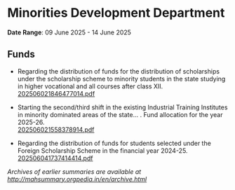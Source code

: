 # Minorities Development Department

**Date Range**: 09 June 2025 - 14 June 2025


## Funds
- Regarding the distribution of funds for the distribution of scholarships under the scholarship scheme to minority students in the state studying in higher vocational and all courses after class XII.\
  [202506021846477014.pdf](https://gr.maharashtra.gov.in/Site/Upload/Government%20Resolutions/English/202506021846477014.pdf)

- Starting the second/third shift in the existing Industrial Training Institutes in minority dominated areas of the state... . Fund allocation for the year 2025-26.\
  [202506021558378914.pdf](https://gr.maharashtra.gov.in/Site/Upload/Government%20Resolutions/English/202506021558378914.pdf)

- Regarding the distribution of funds for students selected under the Foreign Scholarship Scheme in the financial year 2024-25.\
  [202506041737414414.pdf](https://gr.maharashtra.gov.in/Site/Upload/Government%20Resolutions/English/202506041737414414.pdf)


*Archives of earlier summaries are available at http://mahsummary.orgpedia.in/en/archive.html*